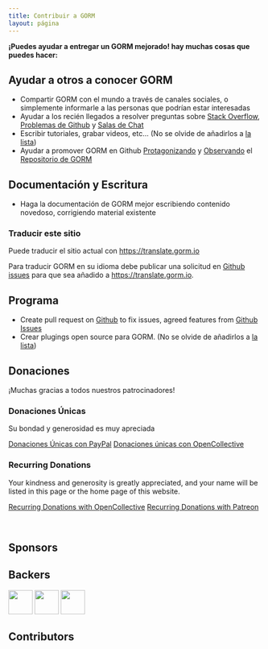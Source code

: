 ```yaml
---
title: Contribuir a GORM
layout: página
---
```

**¡Puedes ayudar a entregar un GORM mejorado! hay muchas cosas que puedes hacer:**

## Ayudar a otros a conocer GORM

* Compartir GORM con el mundo a través de canales sociales, o simplemente informarle a las personas que podrían estar interesadas
* Ayudar a los recién llegados a resolver preguntas sobre [Stack Overflow](https://stackoverflow.com/questions/tagged/go-gorm), [Problemas de Github](https://github.com/jinzhu/gorm/issues) y [Salas de Chat](/community.html#Chat)
* Escribir tutoriales, grabar videos, etc... (No se olvide de añadirlos a [la lista](/community.html))
* Ayudar a promover GORM en Github [Protagonizando](https://github.com/jinzhu/gorm/stargazers) y [Observando](https://github.com/jinzhu/gorm/watchers) el [Repositorio de GORM](https://github.com/jinzhu/gorm)

## Documentación y Escritura

* Haga la documentación de GORM mejor escribiendo contenido novedoso, corrigiendo material existente

### Traducir este sitio

Puede traducir el sitio actual con <https://translate.gorm.io>

Para traducir GORM en su idioma debe publicar una solicitud en [Github issues](https://github.com/jinzhu/gorm.io/issues) para que sea añadido a <https://translate.gorm.io>.

## Programa

* Create pull request on [Github](https://github.com/jinzhu/gorm) to fix issues, agreed features from [Github Issues](https://github.com/jinzhu/gorm/issues)
* Crear plugings open source para GORM. (No se olvide de añadirlos a [la lista](/community.html#Open-Sources))

## Donaciones

¡Muchas gracias a todos nuestros patrocinadores!

### Donaciones Únicas

Su bondad y generosidad es muy apreciada

[Donaciones Únicas con PayPal](https://www.paypal.me/zhangjinzhu) [Donaciones únicas con OpenCollective](https://opencollective.com/gorm)

### Recurring Donations

Your kindness and generosity is greatly appreciated, and your name will be listed in this page or the home page of this website.

[Recurring Donations with OpenCollective](https://opencollective.com/gorm) [Recurring Donations with Patreon](https://www.patreon.com/jinzhu)

<br />

## Sponsors

<object type="image/svg+xml" data="https://opencollective.com/gorm/tiers/sponsor.svg?avatarHeight=68&width=740"></object>

## Backers

<div class="backers-list">
  
<a href="https://www.patreon.com/jeffprestes"><img style="width: 48px" src="http://i.imgur.com/7SPpyLw.jpg"></img></a>
<a href="https://www.patreon.com/user/creators?u=5447334"><img style="width: 48px" src="https://c8.patreon.com/2/400/5447334"></img></a>
<a href="https://www.patreon.com/user/creators?u=4875083"><img style="width: 48px" src="https://c8.patreon.com/2/100/4875083"></img></a>
</div>

<object type="image/svg+xml" data="https://opencollective.com/gorm/tiers/backer.svg?avatarHeight=48&width=740"></object>

## Contributors

<object type="image/svg+xml" data="https://opencollective.com/gorm/contributors.svg?avatarHeight=32&width=740"></object>
